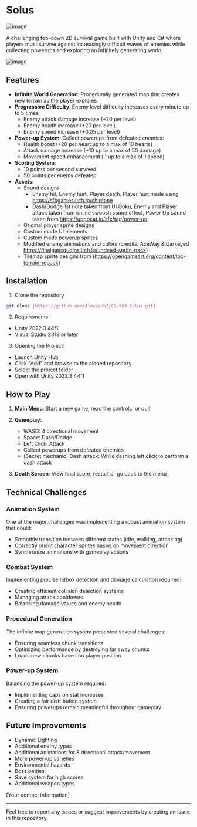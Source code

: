 # Solus

![image](https://github.com/user-attachments/assets/aab0d25e-8e7d-4bd6-a8d6-4db5b87a0d63)

A challenging top-down 2D survival game built with Unity and C# where players must survive against increasingly difficult waves of enemies while collecting powerups and exploring an infinitely generating world.

![image](https://github.com/user-attachments/assets/a2413758-dfdd-4a38-babc-ccb12fc6094d)

## Features

- **Infinite World Generation**: Procedurally generated map that creates new terrain as the player explores
- **Progressive Difficulty**: Enemy level difficulty increases every minute up to 5 times
  - Enemy attack damage increase (+20 per level)
  - Enemy health increase (+20 per level)
  - Enemy speed increase (+0.05 per level)
- **Power-up System**: Collect powerups from defeated enemies:
  - Health boost (+20 per heart up to a max of 10 hearts)
  - Attack damage increase (+10 up to a max of 50 damage)
  - Movement speed enhancement (.1 up to a max of 1 speed)
- **Scoring System**:
  - 10 points per second survived
  - 50 points per enemy defeated
- **Assets**:
  - Sound designs
    - Enemy hit, Enemy hurt, Player death, Player hurt made using https://sfbgames.itch.io/chiptone
    - Dash/Dodge 1st note taken from UI Goku, Enemy and Player attack taken from online swoosh sound effect, Power Up sound taken from https://uppbeat.io/sfx/tag/power-up 
  - Original player sprite designs 
  - Custom made UI elements
  - Custom made powerup sprites
  - Modified enemy animations and colors (credits: AceWay & Darkeyed https://finalgatestudios.itch.io/undead-sprite-pack)
  - Tilemap sprite designs from (https://opengameart.org/content/lpc-terrain-repack) 

## Installation

1. Clone the repository
```bash
git clone [https://github.com/AlexLenh7/CS-583-Solus.git]
```

2. Requirements:
- Unity 2022.3.44f1
- Visual Studio 2019 or later 

3. Opening the Project:
- Launch Unity Hub
- Click "Add" and browse to the cloned repository
- Select the project folder
- Open with Unity 2022.3.44f1

## How to Play

1. **Main Menu**: Start a new game, read the controls, or quit
  
2. **Gameplay**:
   - WASD: 4 directional movement 
   - Space: Dash/Dodge
   - Left Click: Attack
   - Collect powerups from defeated enemies
   - (Secret mechanic) Dash attack: While dashing left click to perform a dash attack
    
3. **Death Screen**: View final score, restart or go back to the menu

## Technical Challenges

### Animation System
One of the major challenges was implementing a robust animation system that could:
- Smoothly transition between different states (idle, walking, attacking)
- Correctly orient character sprites based on movement direction
- Synchronize animations with gameplay actions

### Combat System
Implementing precise hitbox detection and damage calculation required:
- Creating efficient collision detection systems
- Managing attack cooldowns
- Balancing damage values and enemy health

### Procedural Generation
The infinite map generation system presented several challenges:
- Ensuring seamless chunk transitions
- Optimizing performance by destroying far away chunks
- Loads new chunks based on player position

### Power-up System
Balancing the power-up system required:
- Implementing caps on stat increases
- Creating a fair distribution system
- Ensuring powerups remain meaningful throughout gameplay

## Future Improvements

- Dynamic Lighting
- Additional enemy types
- Additional animations for 8 directional attack/movement
- More power-up varieties
- Environmental hazards
- Boss battles
- Save system for high scores
- Additional weapon types


[Your contact information]

---
Feel free to report any issues or suggest improvements by creating an issue in this repository.
